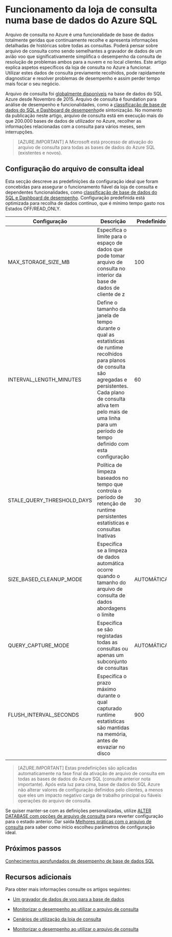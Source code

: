 <properties
   pageTitle="Funcionamento da loja de consulta numa base de dados do Azure SQL"
   description="Saiba como trabalhar com o arquivo de consulta numa base de dados do Azure SQL"
   keywords=""
   services="sql-database"
   documentationCenter=""
   authors="CarlRabeler"
   manager="jhubbard"
   editor=""/>

<tags
   ms.service="sql-database"
   ms.devlang="NA"
   ms.topic="article"
   ms.tgt_pltfrm="sqldb-performance"
   ms.workload="data-management"
   ms.date="08/16/2016"
   ms.author="carlrab"/>

# <a name="operating-the-query-store-in-azure-sql-database"></a>Funcionamento da loja de consulta numa base de dados do Azure SQL 

Arquivo de consulta no Azure é uma funcionalidade de base de dados totalmente geridas que continuamente recolhe e apresenta informações detalhadas de históricas sobre todas as consultas. Poderá pensar sobre arquivo de consulta como sendo semelhantes a gravador de dados de um avião voo que significativamente simplifica o desempenho da consulta de resolução de problemas ambos para a nuvem e no local clientes. Este artigo explica aspetos específicos da loja de consulta no Azure a funcionar. Utilizar estes dados de consulta previamente recolhidos, pode rapidamente diagnosticar e resolver problemas de desempenho e assim perder tempo mais focar o seu negócio. 

Arquivo de consulta foi [globalmente disponíveis](https://azure.microsoft.com/updates/general-availability-azure-sql-database-query-store/) na base de dados do SQL Azure desde Novembro de 2015. Arquivo de consulta é foundation para análise de desempenho e funcionalidades, como a [classificação de base de dados do SQL e Dashboard de desempenho](https://azure.microsoft.com/updates/sqldatabaseadvisorga/)de sintonização. No momento da publicação neste artigo, arquivo de consulta está em execução mais do que 200.000 bases de dados de utilizador no Azure, recolher as informações relacionadas com a consulta para vários meses, sem interrupções.

> [AZURE.IMPORTANT] A Microsoft está processo de ativação do arquivo de consulta para todas as bases de dados do Azure SQL (existentes e novos). 

## <a name="optimal-query-store-configuration"></a>Configuração do arquivo de consulta ideal

Esta secção descreve as predefinições da configuração ideal que foram concebidas para assegurar o funcionamento fiável da loja de consulta e dependentes funcionalidades, como [classificação de base de dados do SQL e Dashboard de desempenho](https://azure.microsoft.com/updates/sqldatabaseadvisorga/). Configuração predefinida está optimizada para recolha de dados contínuo, que é mínimo tempo gasto nos Estados OFF/READ_ONLY.

| Configuração | Descrição | Predefinido | Comentário |
| ------------- | ----------- | ------- | ------- |
| MAX_STORAGE_SIZE_MB | Especifica o limite para o espaço de dados que pode tomar arquivo de consulta no interior da base de dados de cliente de z | 100 | Impostas para novas bases de dados |
| INTERVAL_LENGTH_MINUTES | Define o tamanho da janela de tempo durante o qual as estatísticas de runtime recolhidos para planos de consulta são agregadas e persistentes. Cada plano de consulta ativa tem pelo mais de uma linha para um período de tempo definido com esta configuração | 60   | Impostas para novas bases de dados |
| STALE_QUERY_THRESHOLD_DAYS | Política de limpeza baseados no tempo que controla o período de retenção de runtime persistentes estatísticas e consultas Inativas | 30 | Impostas para novas bases de dados e bases de dados com predefinição anterior (367) |
| SIZE_BASED_CLEANUP_MODE | Especifica se a limpeza de dados automática ocorre quando o tamanho do arquivo de consulta de dados abordagens o limite | AUTOMÁTICA | Impostas para todas as bases de dados |
| QUERY_CAPTURE_MODE | Especifica se são registadas todas as consultas ou apenas um subconjunto de consultas | AUTOMÁTICA | Impostas para todas as bases de dados |
| FLUSH_INTERVAL_SECONDS | Especifica o prazo máximo durante o qual capturado runtime estatísticas são mantidas na memória, antes de esvaziar no disco | 900 | Impostas para novas bases de dados |
||||||

> [AZURE.IMPORTANT] Estas predefinições são aplicadas automaticamente na fase final da ativação de arquivo de consulta em todas as bases de dados do Azure SQL (consulte anterior nota importante). Após esta luz para cima, base de dados do SQL Azure não alterar valores de configuração definidos pelo clientes, a menos que eles um impacto negativo carga de trabalho principal ou fiáveis operações do arquivo de consulta.

Se quiser manter-se com as definições personalizadas, utilize [ALTER DATABASE com opções de arquivo de consulta](https://msdn.microsoft.com/library/bb522682.aspx) para reverter configuração para o estado anterior. Dar saída [Melhores práticas com o arquivo de consulta](https://msdn.microsoft.com/library/mt604821.aspx) para saber como início escolheu parâmetros de configuração ideal.

## <a name="next-steps"></a>Próximos passos

[Conhecimentos aprofundados de desempenho de base de dados SQL](sql-database-performance.md)

## <a name="additional-resources"></a>Recursos adicionais

Para obter mais informações consulte os artigos seguintes:

- [Um gravador de dados de voo para a base de dados](https://azure.microsoft.com/blog/query-store-a-flight-data-recorder-for-your-database) 

- [Monitorizar o desempenho ao utilizar o arquivo de consulta](https://msdn.microsoft.com/library/dn817826.aspx)

- [Cenários de utilização da loja de consulta](https://msdn.microsoft.com/library/mt614796.aspx)

- [Monitorizar o desempenho ao utilizar o arquivo de consulta](https://msdn.microsoft.com/library/dn817826.aspx) 
